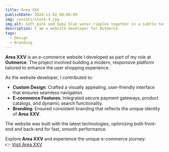 ```yaml
---
title: Area XXV  
publishDate: 2024-11-02 00:00:00  
img: /assets/stock-4.jpg  
img_alt: Soft pink and baby blue water ripples together in a subtle texture.  
description: I am a website developer for Outmerce  
tags:  
  - Design  
  - Branding  
---
```


**Area XXV** is an e-commerce website I developed as part of my role at **Outmerce**. The project involved building a modern, responsive platform tailored to enhance the user shopping experience.  

As the website developer, I contributed to:  
- **Custom Design**: Crafted a visually appealing, user-friendly interface that ensures seamless navigation.  
- **E-commerce Features**: Integrated secure payment gateways, product catalogs, and dynamic search functionality.  
- **Branding**: Ensured consistent branding that reflects the unique identity of **Area XXV**.  

The website was built with the latest technologies, optimizing both front-end and back-end for fast, smooth performance.  

Explore **Area XXV** and experience the unique e-commerce journey:  
👉 [Visit Area XXV](https://areaxxv.com/)
